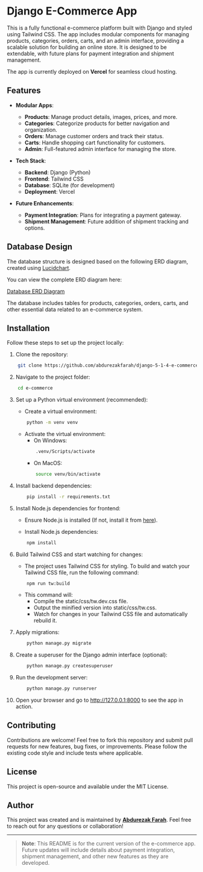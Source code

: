 # Django E-Commerce App

This is a fully functional e-commerce platform built with Django and styled using Tailwind CSS. The app includes modular components for managing products, categories, orders, carts, and an admin interface, providing a scalable solution for building an online store. It is designed to be extendable, with future plans for payment integration and shipment management.

The app is currently deployed on **Vercel** for seamless cloud hosting.

## Features

- **Modular Apps**:

    - **Products**: Manage product details, images, prices, and more.
    - **Categories**: Categorize products for better navigation and organization.
    - **Orders**: Manage customer orders and track their status.
    - **Carts**: Handle shopping cart functionality for customers.
    - **Admin**: Full-featured admin interface for managing the store.

- **Tech Stack**:

    - **Backend**: Django (Python)
    - **Frontend**: Tailwind CSS
    - **Database**: SQLite (for development)
    - **Deployment**: Vercel

- **Future Enhancements**:
    - **Payment Integration**: Plans for integrating a payment gateway.
    - **Shipment Management**: Future addition of shipment tracking and options.

## Database Design

The database structure is designed based on the following ERD diagram, created using [Lucidchart](https://lucid.app/lucidchart/68b25839-5e43-4ad5-993b-d8ec15ee32d3/edit?viewport_loc=-944%2C-644%2C2605%2C1178%2C0_0&invitationId=inv_484d742a-fcf5-44ac-98d0-d4b22b67d848).

You can view the complete ERD diagram here:

[Database ERD Diagram](https://lucid.app/lucidchart/68b25839-5e43-4ad5-993b-d8ec15ee32d3/edit?viewport_loc=-944%2C-644%2C2605%2C1178%2C0_0&invitationId=inv_484d742a-fcf5-44ac-98d0-d4b22b67d848)

The database includes tables for products, categories, orders, carts, and other essential data related to an e-commerce system.

## Installation

Follow these steps to set up the project locally:

1. Clone the repository:
```bash
    git clone https://github.com/abdurezakfarah/django-5-1-4-e-commerce.git e-commerce
```
2. Navigate to the project folder:
```bash
    cd e-commerce
```
3. Set up a Python virtual environment (recommended):
    - Create a virtual environment:
    ```bash
        python -m venv venv
    ```
    - Activate the virtual environment:
        - On Windows:
        ```bash
            .venv/Scripts/activate
        ```
        - On MacOS:
        ```bash
            source venv/bin/activate
        ```
4. Install backend dependencies:
    ```bash
        pip install -r requirements.txt
    ```
5. Install Node.js dependencies for frontend:

    - Ensure Node.js is installed (If not, install it from [here](https://nodejs.org/en)).

    - Install Node.js dependencies:

    ```bash
        npm install
    ```
6. Build Tailwind CSS and start watching for changes:

    - The project uses Tailwind CSS for styling. To build and watch your Tailwind CSS file, run the following command:
    ```bash
        npm run tw:build
    ```
    - This command will:
        - Compile the static/css/tw.dev.css file.
        - Output the minified version into static/css/tw.css.
        - Watch for changes in your Tailwind CSS file and automatically rebuild it.

7. Apply migrations:
    ```bash
        python manage.py migrate
    ```
8. Create a superuser for the Django admin interface (optional):
    ```bash
        python manage.py createsuperuser
    ```

9. Run the development server:
    ```bash
        python manage.py runserver
    ```
10. Open your browser and go to http://127.0.0.1:8000 to see the app in action.

## Contributing

Contributions are welcome! Feel free to fork this repository and submit pull requests for new features, bug fixes, or improvements. Please follow the existing code style and include tests where applicable.

## License

This project is open-source and available under the MIT License.

## Author

This project was created and is maintained by **[Abdurezak Farah](https://www.twitter.com/abdurezakfarah)**. Feel free to reach out for any questions or collaboration!

---

> **Note**: This README is for the current version of the e-commerce app. Future updates will include details about payment integration, shipment management, and other new features as they are developed.

